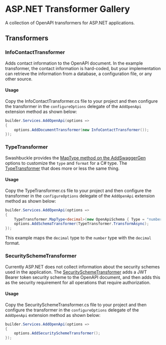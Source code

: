 # ASP.NET Transformer Gallery

A collection of OpenAPI transformers for ASP.NET applications.

## Transformers

### InfoContactTransformer

Adds contact information to the OpenAPI document. In the example transformer, the contact information is hard-coded,
but your implementation can retrieve the information from a database, a configuration file, or any other source.

#### Usage

Copy the InfoContactTransformer.cs file to your project and then configure the transformer in the `configureOptions`
delegate of the `AddOpenApi` extension method as shown below:

```csharp
builder.Services.AddOpenApi(options =>
{
    options.AddDocumentTransformer(new InfoContactTransformer());
});
```

### TypeTransformer

Swashbuckle provides the [MapType method on the AddSwaggerGen] options to customize the
`type` and `format` for a C# type.
The [TypeTransformer](./TransformerGalleryTransformers/TypeTransformer.cs) that does more or less the same thing.

[MapType method on the AddSwaggerGen]: https://github.com/domaindrivendev/Swashbuckle.AspNetCore?tab=readme-ov-file#override-schema-for-specific-types

#### Usage

Copy the TypeTransformer.cs file to your project and then configure the transformer in the `configureOptions`
delegate of the `AddOpenApi` extension method as shown below:

```csharp
builder.Services.AddOpenApi(options =>
{
    TypeTransformer.MapType<decimal>(new OpenApiSchema { Type = "number", Format = "decimal" });
    options.AddSchemaTransformer(TypeTransformer.TransformAsync);
});
```

This example maps the `decimal` type to the `number` type with the `decimal` format.

### SecuritySchemeTransformer

Currently ASP.NET does not collect information about the security schemes used in the application. The
[SecuritySchemeTransformer](./TransformerGalleryTransformers/SecuritySchemeTransformer.cs) adds a JWT Bearer token
security scheme to the OpenAPI document, and then adds this as the security requirement for all operations
that require authorization.

#### Usage

Copy the SecuritySchemeTransformer.cs file to your project and then configure the transformer in the `configureOptions`
delegate of the `AddOpenApi` extension method as shown below:

```csharp
builder.Services.AddOpenApi(options =>
{
    options.AddSecuritySchemeTransformer();
});
```